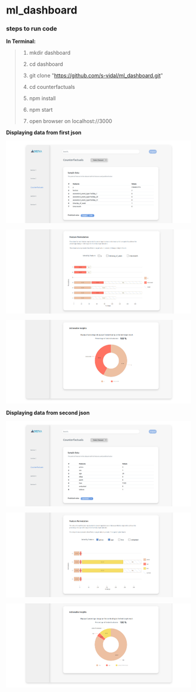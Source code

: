 # ml_dashboard

### steps to run code

**In Terminal:**

> 1.  mkdir dashboard
> 2.  cd dashboard
> 3.  git clone "https://github.com/s-vidal/ml_dashboard.git"
> 4.  cd counterfactuals
> 
> 5.  npm install
> 6.  npm start
> 7.  open browser on localhost://3000

**Displaying data from first json**

![alt text](./counterfactuals/demo/dataset1_1.png)

![alt text](./counterfactuals/demo/dataset1_2.png)

![alt text](./counterfactuals/demo/dataset1_3.png)

**Displaying data from second json**

![alt text](./counterfactuals/demo/dataset2_1.png)

![alt text](./counterfactuals/demo/dataset2_2.png)

![alt text](./counterfactuals/demo/dataset2_3.png)
